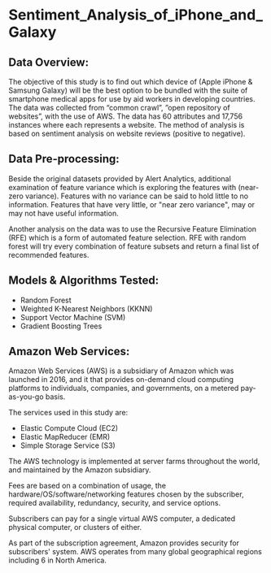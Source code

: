 # Sentiment_Analysis_of_iPhone_and_Galaxy

## Data Overview:

The objective of this study is to find out which device of (Apple iPhone & Samsung Galaxy) will be the best option to be bundled with the suite of smartphone medical apps for use by aid workers in developing countries.
The data was collected from “common crawl”, ”open repository of websites”, with the use of AWS.
The data has 60 attributes and 17,756 instances where each represents a website.
The method of analysis is based on sentiment analysis on website reviews (positive to negative). 

## Data Pre-processing:

Beside the original datasets provided by Alert Analytics, additional examination of feature variance which is exploring the features with (near-zero variance). Features with no variance can be said to hold little to no information. Features that have very little, or "near zero variance", may or may not have useful information. 

Another analysis on the data was to use the Recursive Feature Elimination (RFE) which is a form of automated feature selection. RFE with random forest will try every combination of feature subsets and return a final list of recommended features.


## Models & Algorithms Tested:

-	Random Forest
-	Weighted K-Nearest Neighbors (KKNN)
-	Support Vector Machine (SVM)
-	Gradient Boosting Trees


## Amazon Web Services:
Amazon Web Services (AWS) is a subsidiary of Amazon which was launched in 2016, and it that provides on-demand cloud computing platforms to individuals, companies, and governments, on a metered pay-as-you-go basis.

The services used in this study are:
-	Elastic Compute Cloud (EC2)
-	Elastic MapReducer (EMR)
-	Simple Storage Service (S3)

The AWS technology is implemented at server farms throughout the world, and maintained by the Amazon subsidiary. 

Fees are based on a combination of usage, the hardware/OS/software/networking features chosen by the subscriber, required availability, redundancy, security, and service options. 

Subscribers can pay for a single virtual AWS computer, a dedicated physical computer, or clusters of either. 

As part of the subscription agreement, Amazon provides security for subscribers' system. AWS operates from many global geographical regions including 6 in North America.
